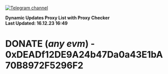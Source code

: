 [![Telegram channel](https://img.shields.io/endpoint?url=https://runkit.io/damiankrawczyk/telegram-badge/branches/master?url=https://t.me/n4z4v0d)](https://t.me/n4z4v0d) 

**Dynamic Updates Proxy List with Proxy Checker**  
**Last Updated: 16.12.23 16:49**

# DONATE (_any evm_) - 0xDEADf12DE9A24b47Da0a43E1bA70B8972F5296F2
